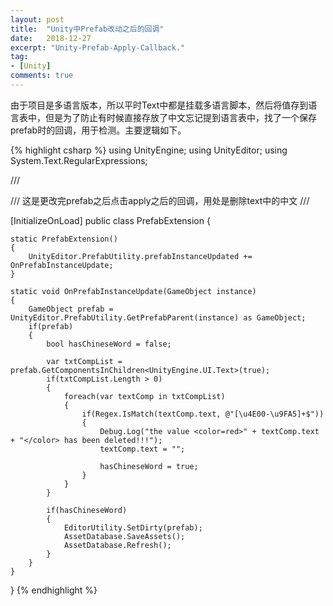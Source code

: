 ```yaml
---
layout: post
title:  "Unity中Prefab改动之后的回调"
date:   2018-12-27
excerpt: "Unity-Prefab-Apply-Callback."
tag:
- [Unity]
comments: true
---
```


由于项目是多语言版本，所以平时Text中都是挂载多语言脚本，然后将值存到语言表中，但是为了防止有时候直接存放了中文忘记提到语言表中，找了一个保存prefab时的回调，用于检测。主要逻辑如下。  


{% highlight csharp %}
using UnityEngine;
using UnityEditor;
using System.Text.RegularExpressions;

/// <summary>
/// 这是更改完prefab之后点击apply之后的回调，用处是删除text中的中文
/// </summary>

[InitializeOnLoad]
public class PrefabExtension {

    static PrefabExtension()
    {
        UnityEditor.PrefabUtility.prefabInstanceUpdated += OnPrefabInstanceUpdate;
    }

    static void OnPrefabInstanceUpdate(GameObject instance)
    {
        GameObject prefab = UnityEditor.PrefabUtility.GetPrefabParent(instance) as GameObject;
        if(prefab)
        {
            bool hasChineseWord = false;

            var txtCompList = prefab.GetComponentsInChildren<UnityEngine.UI.Text>(true);
            if(txtCompList.Length > 0)
            {
                foreach(var textComp in txtCompList)
                {
                    if(Regex.IsMatch(textComp.text, @"[\u4E00-\u9FA5]+$"))
                    {
                        Debug.Log("the value <color=red>" + textComp.text + "</color> has been deleted!!!");
                        textComp.text = "";

                        hasChineseWord = true;
                    }
                }
            }

            if(hasChineseWord)
            {
                EditorUtility.SetDirty(prefab);
                AssetDatabase.SaveAssets();
                AssetDatabase.Refresh();
            }
        }
    }
}
{% endhighlight %} 

